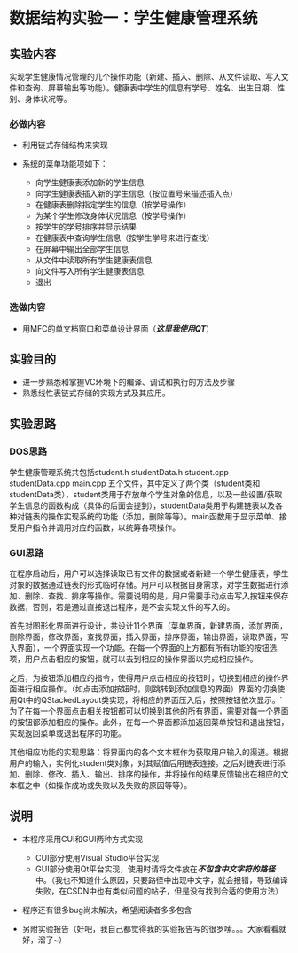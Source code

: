# 数据结构实验一：学生健康管理系统

## 实验内容

实现学生健康情况管理的几个操作功能（新建、插入、删除、从文件读取、写入文件和查询、屏幕输出等功能）。健康表中学生的信息有学号、姓名、出生日期、性别、身体状况等。

### 必做内容

+ 利用链式存储结构来实现

+ 系统的菜单功能项如下：
  + 向学生健康表添加新的学生信息
  + 向学生健康表插入新的学生信息（按位置号来描述插入点）
  + 在健康表删除指定学生的信息（按学号操作）
  + 为某个学生修改身体状况信息（按学号操作）
  + 按学生的学号排序并显示结果
  + 在健康表中查询学生信息（按学生学号来进行查找）
  + 在屏幕中输出全部学生信息
  + 从文件中读取所有学生健康表信息
  + 向文件写入所有学生健康表信息
  + 退出

### 选做内容

+ 用MFC的单文档窗口和菜单设计界面（***这里我使用QT***）

## 实验目的

+ 进一步熟悉和掌握VC环境下的编译、调试和执行的方法及步骤
+ 熟悉线性表链式存储的实现方式及其应用。

## 实验思路

### DOS思路

学生健康管理系统共包括student.h studentData.h student.cpp  studentData.cpp main.cpp 五个文件，其中定义了两个类（student类和studentData类），student类用于存放单个学生对象的信息，以及一些设置/获取学生信息的函数构成（具体的后面会提到），studentData类用于构建链表以及各种对链表的操作实现系统的功能（添加，删除等等）。main函数用于显示菜单、接受用户指令并调用对应的函数，以统筹各项操作。

### GUI思路

在程序启动后，用户可以选择读取已有文件的数据或者新建一个学生健康表，学生对象的数据通过链表的形式临时存储。用户可以根据自身需求，对学生数据进行添加、删除、查找、排序等操作。需要说明的是，用户需要手动点击写入按钮来保存数据，否则，若是通过直接退出程序，是不会实现文件的写入的。

首先对图形化界面进行设计，共设计11个界面（菜单界面，新建界面，添加界面，删除界面，修改界面，查找界面，插入界面，排序界面，输出界面，读取界面，写入界面），一个界面实现一个功能。在每一个界面的上方都有所有功能的按钮选项，用户点击相应的按钮，就可以去到相应的操作界面以完成相应操作。

之后，为按钮添加相应的指令，使得用户点击相应的按钮时，切换到相应的操作界面进行相应操作。（如点击添加按钮时，则跳转到添加信息的界面）界面的切换使用Qt中的QStackedLayout类实现，将相应的界面压入后，按照按钮依次显示。`为了在每一个界面点击相关按钮都可以切换到其他的所有界面，需要对每一个界面的按钮都添加相应的操作。此外，在每一个界面都添加返回菜单按钮和退出按钮，实现返回菜单或退出程序的功能。

其他相应功能的实现思路：将界面内的各个文本框作为获取用户输入的渠道。根据用户的输入，实例化student类对象，对其赋值后用链表连接。之后对链表进行添加、删除、修改、插入、输出、排序的操作，并将操作的结果反馈输出在相应的文本框之中（如操作成功或失败以及失败的原因等等）。



## 说明

+ 本程序采用CUI和GUI两种方式实现
  + CUI部分使用Visual Studio平台实现
  + GUI部分使用Qt平台实现，使用时请将文件放在***不包含中文字符的路径***中。（我也不知道什么原因，只要路径中出现中文字，就会报错，导致编译失败，在CSDN中也有类似问题的帖子，但是没有找到合适的使用方法）

+ 程序还有很多bug尚未解决，希望阅读者多多包含
+ 另附实验报告（好吧，我自己都觉得我的实验报告写的很罗嗦。。。大家看看就好，溜了~）

